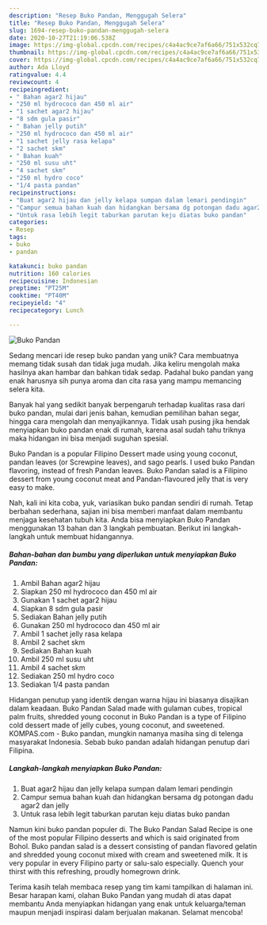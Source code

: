 ```yaml
---
description: "Resep Buko Pandan, Menggugah Selera"
title: "Resep Buko Pandan, Menggugah Selera"
slug: 1694-resep-buko-pandan-menggugah-selera
date: 2020-10-27T21:19:06.538Z
image: https://img-global.cpcdn.com/recipes/c4a4ac9ce7af6a66/751x532cq70/buko-pandan-foto-resep-utama.jpg
thumbnail: https://img-global.cpcdn.com/recipes/c4a4ac9ce7af6a66/751x532cq70/buko-pandan-foto-resep-utama.jpg
cover: https://img-global.cpcdn.com/recipes/c4a4ac9ce7af6a66/751x532cq70/buko-pandan-foto-resep-utama.jpg
author: Ada Lloyd
ratingvalue: 4.4
reviewcount: 4
recipeingredient:
- " Bahan agar2 hijau"
- "250 ml hydrococo dan 450 ml air"
- "1 sachet agar2 hijau"
- "8 sdm gula pasir"
- " Bahan jelly putih"
- "250 ml hydrococo dan 450 ml air"
- "1 sachet jelly rasa kelapa"
- "2 sachet skm"
- " Bahan kuah"
- "250 ml susu uht"
- "4 sachet skm"
- "250 ml hydro coco"
- "1/4 pasta pandan"
recipeinstructions:
- "Buat agar2 hijau dan jelly kelapa sumpan dalam lemari pendingin"
- "Campur semua bahan kuah dan hidangkan bersama dg potongan dadu agar2 dan jelly"
- "Untuk rasa lebih legit taburkan parutan keju diatas buko pandan"
categories:
- Resep
tags:
- buko
- pandan

katakunci: buko pandan 
nutrition: 160 calories
recipecuisine: Indonesian
preptime: "PT25M"
cooktime: "PT40M"
recipeyield: "4"
recipecategory: Lunch

---
```



![Buko Pandan](https://img-global.cpcdn.com/recipes/c4a4ac9ce7af6a66/751x532cq70/buko-pandan-foto-resep-utama.jpg)

Sedang mencari ide resep buko pandan yang unik? Cara membuatnya memang tidak susah dan tidak juga mudah. Jika keliru mengolah maka hasilnya akan hambar dan bahkan tidak sedap. Padahal buko pandan yang enak harusnya sih punya aroma dan cita rasa yang mampu memancing selera kita.

Banyak hal yang sedikit banyak berpengaruh terhadap kualitas rasa dari buko pandan, mulai dari jenis bahan, kemudian pemilihan bahan segar, hingga cara mengolah dan menyajikannya. Tidak usah pusing jika hendak menyiapkan buko pandan enak di rumah, karena asal sudah tahu triknya maka hidangan ini bisa menjadi suguhan spesial.

Buko Pandan is a popular Filipino Dessert made using young coconut, pandan leaves (or Screwpine leaves), and sago pearls. I used buko Pandan flavoring, instead of fresh Pandan leaves. Buko Pandan salad is a Filipino dessert from young coconut meat and Pandan-flavoured jelly that is very easy to make.


Nah, kali ini kita coba, yuk, variasikan buko pandan sendiri di rumah. Tetap berbahan sederhana, sajian ini bisa memberi manfaat dalam membantu menjaga kesehatan tubuh kita. Anda bisa menyiapkan Buko Pandan menggunakan 13 bahan dan 3 langkah pembuatan. Berikut ini langkah-langkah untuk membuat hidangannya.

<!--inarticleads1-->

##### Bahan-bahan dan bumbu yang diperlukan untuk menyiapkan Buko Pandan:

1. Ambil  Bahan agar2 hijau
1. Siapkan 250 ml hydrococo dan 450 ml air
1. Gunakan 1 sachet agar2 hijau
1. Siapkan 8 sdm gula pasir
1. Sediakan  Bahan jelly putih
1. Gunakan 250 ml hydrococo dan 450 ml air
1. Ambil 1 sachet jelly rasa kelapa
1. Ambil 2 sachet skm
1. Sediakan  Bahan kuah
1. Ambil 250 ml susu uht
1. Ambil 4 sachet skm
1. Sediakan 250 ml hydro coco
1. Sediakan 1/4 pasta pandan


Hidangan penutup yang identik dengan warna hijau ini biasanya disajikan dalam keadaan. Buko Pandan Salad made with gulaman cubes, tropical palm fruits, shredded young coconut in Buko Pandan is a type of Filipino cold dessert made of jelly cubes, young coconut, and sweetened. KOMPAS.com - Buko pandan, mungkin namanya masiha sing di telenga masyarakat Indonesia. Sebab buko pandan adalah hidangan penutup dari Filipina. 

<!--inarticleads2-->

##### Langkah-langkah menyiapkan Buko Pandan:

1. Buat agar2 hijau dan jelly kelapa sumpan dalam lemari pendingin
1. Campur semua bahan kuah dan hidangkan bersama dg potongan dadu agar2 dan jelly
1. Untuk rasa lebih legit taburkan parutan keju diatas buko pandan


Namun kini buko pandan populer di. The Buko Pandan Salad Recipe is one of the most popular Filipino desserts and which is said originated from Bohol. Buko pandan salad is a dessert consisting of pandan flavored gelatin and shredded young coconut mixed with cream and sweetened milk. It is very popular in every Filipino party or salu-salo especially. Quench your thirst with this refreshing, proudly homegrown drink. 

Terima kasih telah membaca resep yang tim kami tampilkan di halaman ini. Besar harapan kami, olahan Buko Pandan yang mudah di atas dapat membantu Anda menyiapkan hidangan yang enak untuk keluarga/teman maupun menjadi inspirasi dalam berjualan makanan. Selamat mencoba!
